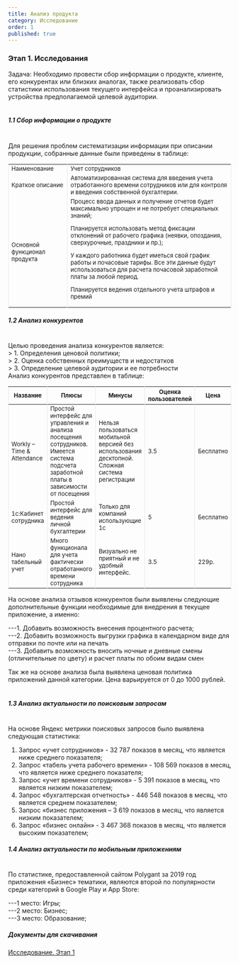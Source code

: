 ```yaml
---
title: Анализ продукта
category: Исследование
order: 1
published: true
---
```


<style>
    .table{
        font-size: 13px;
        border-left: 1px solid #E7E7E7;
        border-right:1px solid #E7E7E7 ;
    }
</style>

<h3>Этап 1. Исследования</h3>

Задача:
Необходимо провести сбор информации о продукте, клиенте, его конкурентах или близких аналогах, также реализовать сбор статистики использования текущего интерфейса и проанализировать устройства предполагаемой целевой аудитории.
<br>
<br>
<h5>1.1 Сбор информации о продукте</h5>

<br>
Для решения проблем систематизации информации при описании продукции, собранные данные были приведены в таблице:


<table>
     <tbody>
        <tr>
            <td class="table">Наименование</td>
            <td class="table">Учет сотрудников</td>
        </tr>
        <tr>
            <td class="table">Краткое описание</td>
            <td class="table">Автоматизированная система для введения учета отработанного времени сотрудников или для контроля и введения собственной бухгалтерии.</td>
        </tr>
        <tr>
            <td class="table">Основной функционал продукта</td>
            <td class="table">Процесс ввода данных и получение отчетов будет максимально упрощен и не потребует специальных знаний; <br>

Планируется использовать метод фиксации отклонений от рабочего графика (неявки, опоздания, сверхурочные, праздники и пр.); <br>

У каждого работника будет иметься свой график работы и почасовые тарифы. Все эти данные будут использоваться для расчета почасовой заработной платы за любой период. <br>

Планируется ведения отдельного учета штрафов и премий</td>
        </tr>
     </tbody>
 </table>



<h5>1.2 Анализ конкурентов</h5>
 <br>
Целью проведения анализа конкурентов является: <br>
> 1. Определения ценовой политики; <br>
> 2. Оценка собственных преимуществ и недостатков <br>
> 3. Определение целевой аудитории и ее потребности <br>
Анализ конкурентов представлен в таблице: <br>


<table>
     <thead>
        <tr>
            <th class="table">Название</th>
            <th class="table">Плюсы</th>
            <th class="table">Минусы</th>
            <th class="table">Оценка пользователей</th>
            <th class="table">Цена</th>
        </tr>
     </thead>
     <tbody>
        <tr>
            <td class="table">Workly – Time & Attendance</td>
            <td class="table">Простой интерфейс для управления и анализа посещения сотрудников. Имеется система подсчета заработной платы в зависимости от посещения</td>
            <td class="table">Нельзя пользоваться мобильной версией без использования десктопной. Сложная система регистрации</td>
            <td class="table">3.5</td>
            <td class="table">Бесплатно</td>
        </tr>
        <tr>
            <td class="table">1с:Кабинет сотрудника</td>
            <td class="table">Простой интерфейс для ведения личной бухгалтерии</td>
            <td class="table">Только для компаний использующие 1с</td>
            <td class="table">5</td>
            <td class="table">Бесплатно</td>
        </tr>
        <tr>
            <td class="table">Нано табельный учет</td>
            <td class="table">Много функционала для учета фактически отработанного времени сотрудника</td>
            <td class="table">Визуально не приятный и не удобный интерфейс. </td>
            <td class="table">3.5</td>
            <td class="table">229р.</td>
        </tr>
     </tbody>
 </table>

На основе анализа отзывов конкурентов были выявлены следующие дополнительные функции необходимые для внедрения в текущее приложение, а именно: <br>

---1. Добавить возможность внесения процентного расчета; <br>
---2. Добавить возможность выгрузки графика в календарном виде для отправки по почте или на печать <br>
---3. Добавить возможность вносить ночные и дневные смены (отличительные по цвету) и расчет платы по обоим видам смен <br>

Так же на основе анализа была выявлена ценовая политика приложений данной категории. Цена варьируется от 0 до 1000 рублей. <br>
<br>
<h5>1.3 Анализ актуальности по поисковым запросам</h5>
<br>
На основе Яндекс метрики поисковых запросов было выявлена следующая статистика: <br>

1. Запрос «учет сотрудников» - 32 787 показов в месяц, что является ниже среднего показателя; <br>
2. Запрос «табель учета рабочего времени» - 108 569 показов в месяц, что является ниже среднего показателя; <br>
3. Запрос «учет времени сотрудников» - 5 391 показов в месяц, что является низким показателем; <br>
4. Запрос «бухгалтерская отчетность» - 446 548 показов в месяц, что является среднем показателем; <br>
5. Запрос «бизнес приложения – 3 619 показов в месяц, что является низким показателем; <br>
6. Запрос «бизнес онлайн» - 3 467 368 показов в месяц, что является высоким показателем; <br>

<h5>1.4 Анализ актуальности по мобильным приложениям </h5>
<br>
По статистике, предоставленной сайтом Polygant за 2019 год приложения «Бизнес» тематики, являются второй по популярности среди категорий в Google Play и App Store: <br>

---1 место: Игры; <br>
---2 место: Бизнес; <br>
---3 место: Образование; <br>


<h5>Документы для скачивания</h5>

<p><a href="/images/word-documentation/v1.docx" download>Исследование. Этап 1</a>
